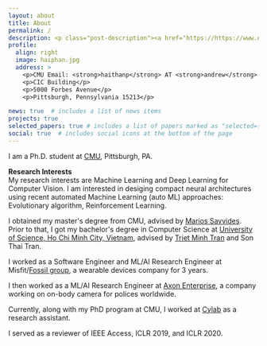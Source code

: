```yaml
---
layout: about
title: About
permalink: /
description: <p class="post-description"><a href="https://https://www.ece.cmu.edu/" target="_blank" >Electrical and Computer Engineering Department</a> • <a href="https://www.cylab.cmu.edu/" target="_blank">Cylab</a> • <a href="https://www.cmu.edu/" target="_blank">Carnegie Mellon University</a></p>
profile:
  align: right
  image: haiphan.jpg
  address: >
    <p>CMU Email: <strong>haithanp</strong> AT <strong>andrew</strong> DOT <strong>cmu</strong> DOT <strong>edu</strong></p>
    <p>CIC Building</p>
    <p>5000 Forbes Avenue</p>
    <p>Pittsburgh, Pennsylvania 15213</p>

news: true  # includes a list of news items
projects: true
selected_papers: true # includes a list of papers marked as "selected={true}"
social: true  # includes social icons at the bottom of the page
---
```


I am a Ph.D. student at <a target="_blank" href="https://www.cmu.edu/">CMU</a>, Pittsburgh, PA.

**Research Interests**\
My research interests are Machine Learning and Deep Learning for Computer Vision. I am interested in desiging compact neural architectures using recent automated Machine Learning (auto ML) approaches: Evolutionary algorithm, Reinforcement Learning. 

I obtained my master's degree from CMU, advised by <a target="_blank" href="https://www.ece.cmu.edu/directory/bios/savvides-marios.html">Marios Savvides</a>. Prior to that, I got my bachelor's degree in Computer Science at <a target="_blank" href="https://en.hcmus.edu.vn/">University of Science, Ho Chi Minh City, Vietnam</a>, advised by <a target="_blank" href="https://www.fit.hcmus.edu.vn/~tmtriet/">Triet Minh Tran</a> and Son Thai Tran.

I worked as a Software Engineer and ML/AI Research Engineer at Misfit/<a target="_blank" href="https://www.fossil.com/en-us/">Fossil group</a>, a wearable devices company for 3 years.

I then worked as a ML/AI Research Engineer at <a target="_blank" href="https://www.axon.com/">Axon Enterprise</a>, a company working on on-body camera for polices worldwide.

Currently, along with my PhD program at CMU, I worked at <a target="_blank" href="https://www.cylab.cmu.edu/">Cylab</a> as a research assistant. 

I served as a reviewer of IEEE Access, ICLR 2019, and ICLR 2020.
<!-- Link to your social media connections, too. This theme is set up to use [Font Awesome icons](http://fortawesome.github.io/Font-Awesome/){:target="\_blank"} and [Academicons](https://jpswalsh.github.io/academicons/){:target="\_blank"}, like the ones below. Add your Facebook, Twitter, LinkedIn, Google Scholar, or just disable all of them. -->

